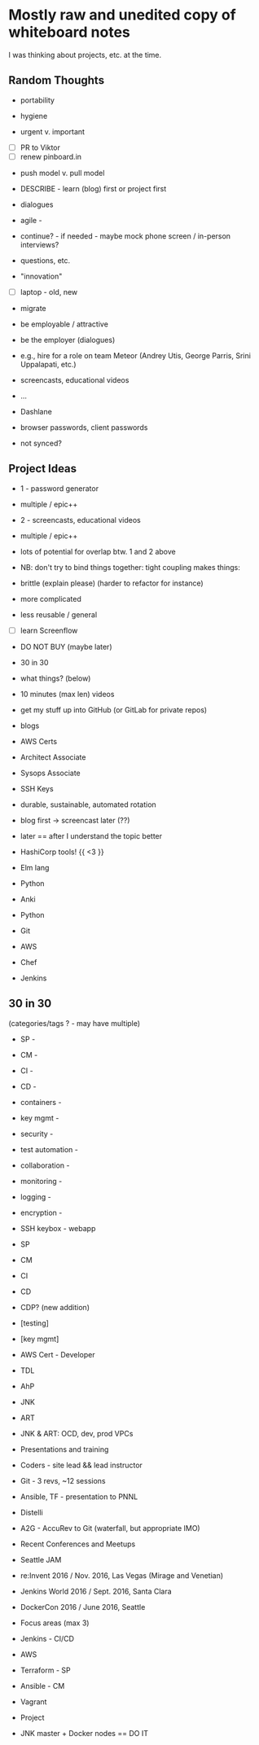 # Mostly raw and unedited copy of whiteboard notes

I was thinking about projects, etc. at the time.


## Random Thoughts

* portability
* hygiene

* urgent v. important

* [ ] PR to Viktor
* [ ] renew pinboard.in

* push model v. pull model
 * DESCRIBE - learn (blog) first or project first

* dialogues
 * agile -
 * continue? - if needed - maybe mock phone screen / in-person interviews?
  * questions, etc.
  * "innovation"

* [ ] laptop - old, new
 * migrate

* be employable / attractive
 * be the employer (dialogues)
  * e.g., hire for a role on team Meteor (Andrey Utis, George Parris, Srini Uppalapati, etc.)

* screencasts, educational videos
 * ...

* Dashlane
 * browser passwords, client passwords
  * not synced?


## Project Ideas

* 1 - password generator
 * multiple / epic++

* 2 - screencasts, educational videos
 * multiple / epic++

* lots of potential for overlap btw. 1 and 2 above

* NB: don't try to bind things together: tight coupling makes things:
 * brittle (explain please) (harder to refactor for instance)
 * more complicated
 * less reusable / general

* [ ] learn Screenflow
 * DO NOT BUY (maybe later)

* 30 in 30
 * what things? (below)
 * 10 minutes (max len) videos

* get my stuff up into GitHub (or GitLab for private repos)

* blogs

* AWS Certs
 * Architect Associate
 * Sysops Associate

* SSH Keys
 * durable, sustainable, automated rotation

* blog first -> screencast later (??)
 * later == after I understand the topic better

* HashiCorp tools! {{ <3 }}

* Elm lang
* Python

* Anki
 * Python
 * Git
 * AWS
 * Chef
 * Jenkins


## 30 in 30

(categories/tags ? - may have multiple)

* SP -
* CM -
* CI -
* CD -
* containers -
* key mgmt -
* security -
* test automation -
* collaboration -
* monitoring -
* logging -
* encryption -

* SSH keybox - webapp
 * SP
 * CM
 * CI
 * CD
 * CDP? (new addition)
 * [testing]
 * [key mgmt]

* AWS Cert - Developer
* TDL

* AhP 
* JNK
* ART
* JNK & ART: OCD, dev, prod VPCs

* Presentations and training
 * Coders - site lead && lead instructor
 * Git - 3 revs, ~12 sessions
 * Ansible, TF - presentation to PNNL

* Distelli
* A2G - AccuRev to Git (waterfall, but appropriate IMO)

* Recent Conferences and Meetups
 * Seattle JAM
 * re:Invent 2016 / Nov. 2016, Las Vegas (Mirage and Venetian)
 * Jenkins World 2016 / Sept. 2016, Santa Clara
 * DockerCon 2016 / June 2016, Seattle

* Focus areas (max 3)
 * Jenkins - CI/CD
 * AWS
 * Terraform - SP
 * Ansible - CM
  * Vagrant

* Project
 * JNK master + Docker nodes == DO IT
